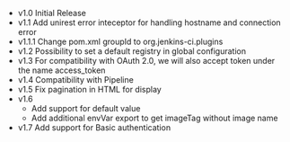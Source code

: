 - v1.0   Initial Release
- v1.1   Add unirest error inteceptor for handling hostname and connection error
- v1.1.1 Change pom.xml groupId to org.jenkins-ci.plugins
- v1.2   Possibility to set a default registry in global configuration
- v1.3   For compatibility with OAuth 2.0, we will also accept token under the name access_token
- v1.4   Compatibility with Pipeline
- v1.5   Fix pagination in HTML for display
- v1.6
    * Add support for default value
    * Add additional envVar export to get imageTag without image name
- v1.7   Add support for Basic authentication
